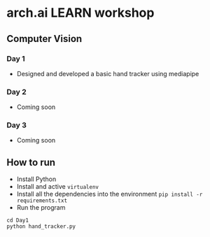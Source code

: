# arch.ai LEARN workshop
## Computer Vision
### Day 1
- Designed and developed a basic hand tracker using mediapipe
### Day 2
- Coming soon
### Day 3
- Coming soon

## How to run
- Install Python
- Install and active `virtualenv`
- Install all the dependencies into the environment
```pip install -r requirements.txt```
- Run the program
```
cd Day1
python hand_tracker.py

```